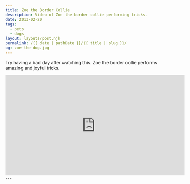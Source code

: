 ```yaml
---
title: Zoe the Border Collie
description: Video of Zoe the border collie performing tricks.
date: 2013-02-20
tags: 
  - pets
  - dogs
layout: layouts/post.njk
permalink: /{{ date | pathDate }}/{{ title | slug }}/
og: zoe-the-dog.jpg
---
```


Try having a bad day after watching this. Zoe the border collie performs amazing and joyful tricks.

<iframe class="youtube-video" width="560" height="315" src="https://www.youtube.com/embed/WK6MkxA0isw" title="YouTube video player" frameborder="0" allow="accelerometer; autoplay; clipboard-write; encrypted-media; gyroscope; picture-in-picture; web-share" allowfullscreen></iframe>
---
